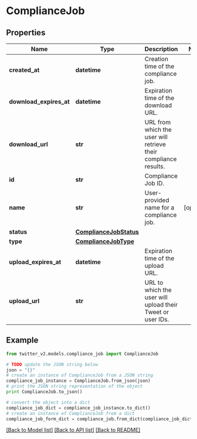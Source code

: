 # ComplianceJob


## Properties
Name | Type | Description | Notes
------------ | ------------- | ------------- | -------------
**created_at** | **datetime** | Creation time of the compliance job. | 
**download_expires_at** | **datetime** | Expiration time of the download URL. | 
**download_url** | **str** | URL from which the user will retrieve their compliance results. | 
**id** | **str** | Compliance Job ID. | 
**name** | **str** | User-provided name for a compliance job. | [optional] 
**status** | [**ComplianceJobStatus**](ComplianceJobStatus.md) |  | 
**type** | [**ComplianceJobType**](ComplianceJobType.md) |  | 
**upload_expires_at** | **datetime** | Expiration time of the upload URL. | 
**upload_url** | **str** | URL to which the user will upload their Tweet or user IDs. | 

## Example

```python
from twitter_v2.models.compliance_job import ComplianceJob

# TODO update the JSON string below
json = "{}"
# create an instance of ComplianceJob from a JSON string
compliance_job_instance = ComplianceJob.from_json(json)
# print the JSON string representation of the object
print ComplianceJob.to_json()

# convert the object into a dict
compliance_job_dict = compliance_job_instance.to_dict()
# create an instance of ComplianceJob from a dict
compliance_job_form_dict = compliance_job.from_dict(compliance_job_dict)
```
[[Back to Model list]](../README.md#documentation-for-models) [[Back to API list]](../README.md#documentation-for-api-endpoints) [[Back to README]](../README.md)


